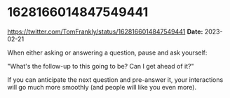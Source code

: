 # 1628166014847549441
https://twitter.com/TomFrankly/status/1628166014847549441
**Date:** 2023-02-21

When either asking or answering a question, pause and ask yourself:

"What's the follow-up to this going to be? Can I get ahead of it?"

If you can anticipate the next question and pre-answer it, your interactions will go much more smoothly (and people will like you even more).

